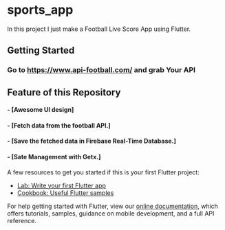 # sports_app

In this project I just make a Football Live Score App using Flutter.
## Getting Started

### Go to https://www.api-football.com/ and grab Your API

## Feature of this Repository
#### - [Awesome UI design]
#### - [Fetch data from the football API.]
#### - [Save the fetched data in Firebase Real-Time Database.]
#### - [Sate Management with Getx.]
 
A few resources to get you started if this is your first Flutter project:

- [Lab: Write your first Flutter app](https://flutter.dev/docs/get-started/codelab)
- [Cookbook: Useful Flutter samples](https://flutter.dev/docs/cookbook)

For help getting started with Flutter, view our
[online documentation](https://flutter.dev/docs), which offers tutorials,
samples, guidance on mobile development, and a full API reference.
